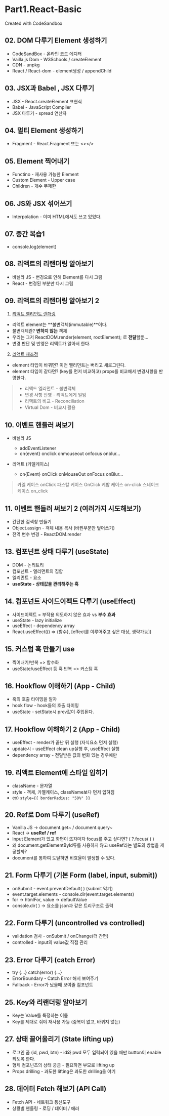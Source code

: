 # Part1.React-Basic

Created with CodeSandbox

## 02. DOM 다루기 Element 생성하기

- CodeSandBox - 온라인 코드 에디터
- Vailla js Dom - W3Schools / createElement
- CDN - unpkg
- React / React-dom - element생성 / appendChild

## 03. JSX과 Babel , JSX 다루기

- JSX - React.createElement 표현식
- Babel - JavaScript Compiler
- JSX 다루기 - spread 연산자

## 04. 멀티 Element 생성하기

- Fragment - React.Fragment 또는 <></>

## 05. Element 찍어내기

- Functino - 재사용 가능한 Element
- Custom Element - Upper case
- Children - 개수 무제한

## 06. JS와 JSX 섞어쓰기

- Interpolation - 이미 HTML에서도 쓰고 있었다.

## 07. 중간 복습1

- console.log(element)

## 08. 리액트의 리랜더링 알아보기

- 바닐라 JS - 변경으로 인해 Element를 다시 그림
- React - 변경된 부분만 다시 그림

## 09. 리액트의 리랜더링 알아보기 2

1. [리액트 엘리먼트 랜더링](https://ko.reactjs.org/docs/rendering-elements.html)

- 리액트 element는 **불변객체(immutable)**이다.
- 불변객체란? **변하지 않는** 객체
- 우리는 그저 ReactDOM.render(element, rootElement); 로 **전달**할뿐...
- 변경 판단 및 반영은 리액트가 알아서 한다.

2. [리액트 재조정](https://ko.reactjs.org/docs/reconciliation.html)

- element 타입이 바뀌면? 이전 엘리먼트는 버리고 새로그린다.
- element 타입이 같다면? (key를 먼저 비교하고) props를 비교해서 변경사항을 반영한다.

> - 리액드 엘리먼트 - 불변객체
> - 변경 사항 반영 - 리액트에게 일임
> - 리액트의 비교 - Reconciliation
> - Virtual Dom - 비교시 활용

## 10. 이벤트 핸들러 써보기

- 바닐라 JS

  - addEventListener
  - on{event} onclick onmouseout onfocus onblur...

- 리액트 (카멜케이스)

  - on{Event} onClick onMouseOut onFocus onBlur...

> 카멜 케이스 onClick
> 파스칼 케이스 OnClick
> 케밥 케이스 on-click
> 스네이크 케이스 on_click

## 11. 이벤트 핸들러 써보기 2 (여러가지 시도해보기)

- 간단한 검색창 만들기
- Object.assign - 객체 내용 복사 (바뀐부분만 덮어쓰기)
- 전역 변수 변경 - ReactDOM.render

## 13. 컴포넌트 상태 다루기 (useState)

- DOM - 논리트리
- 컴포넌트 - 엘리먼트의 집합
- 엘리먼트 - 요소
- **useState - 상태값을 관리해주는 훅**

## 14. 컴포넌트 사이드이펙트 다루기 (useEffect)

- 사이드이펙트 = 부작용 의도하지 않은 효과 vs **부수 효과**
- useState - lazy initialize
- useEffect - dependency array
- React.useEffect(() => {함수}, [effect를 이루어주고 싶은 대상, 생략가능])

## 15. 커스텀 훅 만들기 use

- 찍어내기/반복 => 함수화
- useState/useEffect 등 훅 반복 => 커스텀 훅

## 16. Hookflow 이해하기 (App - Child)

- 훅의 호출 타이밍을 알자
- hook flow - hook들의 호출 타이밍
- useState - setState시 prev값이 주입된다.

## 17. Hookflow 이해하기 2 (App - Child)

- useEffect - render가 끝난 뒤 실행 (자식요소 먼저 실행)
- update시 - useEffect clean up실행 후, useEffect 실행
- dependency array - 전달받은 값의 변화 있는 경우에만

## 19. 리액트 Element에 스타일 입히기

- className - 문자열
- style - 객체, 카멜케이스, className보다 먼저 입혀짐
- ex) `style={{ borderRadius: "50%" }}`

## 20. Ref로 Dom 다루기 (useRef)

- Vanilla JS -> document.get~ / document.query~
- React -> **useRef / ref**
- Input Element가 있고 화면이 뜨자마자 focus를 주고 싶다면? ( ?.focus( ) )
- 왜 document.getElementById류를 사용하지 않고 useRef라는 별도의 방법을 제공할까?
- document를 통하여 도달하면 비효율이 발생할 수 있다.

## 21. Form 다루기 (기본 Form (label, input, submit))

- onSubmit - event.preventDefault( ) (submit 막기)
- event.target.elements - console.dir(event.target.elements)
- for -> htmlFor, value -> defaultValue
- console.dir( ) -> 요소를 json과 같은 트리구조로 출력

## 22. Form 다루기 (uncontrolled vs controlled)

- validation 검사 - onSubmit / onChange(더 간편)
- controlled - input의 value값 직접 관리

## 23. Error 다루기 (catch Error)

- try {...} catch(error) {...}
- ErrorBoundary - Catch Error 해서 보여주기
- Fallback - Error가 났을때 보여줄 컴포넌트

## 25. Key와 리랜더링 알아보기

- Key는 Value를 특정하는 이름
- Key를 제대로 줘야 재사용 가능 (중복이 없고, 바뀌지 않는)

## 27. 상태 끌어올리기 (State lifting up)

- 로그인 폼 (id, pwd, btn) - id와 pwd 모두 입력되어 있을 때만 button이 enable 되도록 한다.
- 형제 컴포넌츠의 상태 궁금 - 필요하면 부모로 lifting up
- Props drilling - 과도한 lifting은 과도한 drilling을 야기

## 28. 데이터 Fetch 해보기 (API Call)

- Fetch API - 네트워크 통신도구
- 상황별 핸들링 - 로딩 / 데이터 / 에러

